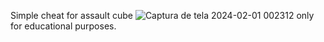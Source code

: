 Simple cheat for assault cube
![Captura de tela 2024-02-01 002312](https://github.com/exd02/AssaultCubeCheat/assets/62575526/c218fba5-96c0-46aa-bc3e-cee916f61534)
only for educational purposes.
